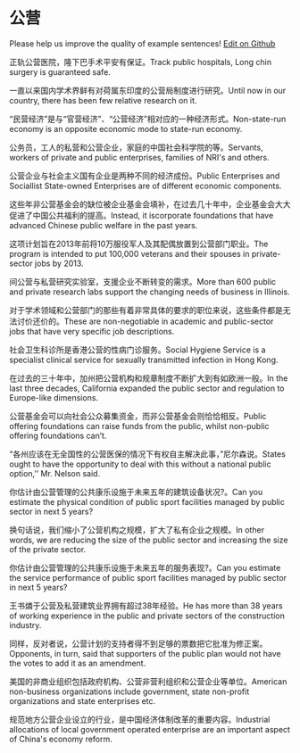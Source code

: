 # 公营

Please help us improve the quality of example sentences! [Edit on Github](https://github.com/jiyushe/jiyu-example-sentence-source/blob/main/chinese/gongying_1.md)

<p><span class="chinese">正轨公营医院，隆下巴手术平安有保证。</span><span class="english">Track public hospitals, Long chin surgery is guaranteed safe.</span></p>

<p><span class="chinese">一直以来国内学术界鲜有对荷属东印度的公营局制度进行研究。</span><span class="english">Until now in our country, there has been few relative research on it.</span></p>

<p><span class="chinese">“民营经济”是与“官营经济”、“公营经济”相对应的一种经济形式。</span><span class="english">Non-state-run economy is an opposite economic mode to state-run economy.</span></p>

<p><span class="chinese">公务员，工人的私营和公营企业，家庭的中国社会科学院的等。</span><span class="english">Servants, workers of private and public enterprises, families of NRI's and others.</span></p>

<p><span class="chinese">公营企业与社会主义国有企业是两种不同的经济成份。</span><span class="english">Public Enterprises and Sociallist State-owned Enterprises are of different economic components.</span></p>

<p><span class="chinese">这些年非公营基金会的缺位被企业基金会填补，在过去几十年中，企业基金会大大促进了中国公共福利的提高。</span><span class="english">Instead, it iscorporate foundations that have advanced Chinese public welfare in the past years.</span></p>

<p><span class="chinese">这项计划旨在2013年前将10万服役军人及其配偶放置到公营部门职业。</span><span class="english">The program is intended to put 100,000 veterans and their spouses in private-sector jobs by 2013.</span></p>

<p><span class="chinese">间公营与私营研究实验室，支援企业不断转变的需求。</span><span class="english">More than 600 public and private research labs support the changing needs of business in Illinois.</span></p>

<p><span class="chinese">对于学术领域和公营部门的那些有着非常具体的要求的职位来说，这些条件都是无法讨价还价的。</span><span class="english">These are non-negotiable in academic and public-sector jobs that have very specific job descriptions.</span></p>

<p><span class="chinese">社会卫生科诊所是香港公营的性病门诊服务。</span><span class="english">Social Hygiene Service is a specialist clinical service for sexually transmitted infection in Hong Kong.</span></p>

<p><span class="chinese">在过去的三十年中，加州把公营机构和规章制度不断扩大到有如欧洲一般。</span><span class="english">In the last three decades, California expanded the public sector and regulation to Europe-like dimensions.</span></p>

<p><span class="chinese">公营基金会可以向社会公众募集资金，而非公营基金会则恰恰相反。</span><span class="english">Public offering foundations can raise funds from the public, whilst non-public offering foundations can’t.</span></p>

<p><span class="chinese">“各州应该在无全国性的公营医保的情况下有权自主解决此事，”尼尔森说。</span><span class="english">States ought to have the opportunity to deal with this without a national public option,’’ Mr. Nelson said.</span></p>

<p><span class="chinese">你估计由公营管理的公共康乐设施于未来五年的建筑设备状况?。</span><span class="english">Can you estimate the physical condition of public sport facilities managed by public sector in next 5 years?</span></p>

<p><span class="chinese">换句话说，我们缩小了公营机构之规模，扩大了私有企业之规模。</span><span class="english">In other words, we are reducing the size of the public sector and increasing the size of the private sector.</span></p>

<p><span class="chinese">你估计由公营管理的公共康乐设施于未来五年的服务表现?。</span><span class="english">Can you estimate the service performance of public sport facilities managed by public sector in next 5 years?</span></p>

<p><span class="chinese">王书燐于公营及私营建筑业界拥有超过38年经验。</span><span class="english">He has more than 38 years of working experience in the public and private sectors of the construction industry.</span></p>

<p><span class="chinese">同样，反对者说，公营计划的支持者得不到足够的票数把它批准为修正案。</span><span class="english">Opponents, in turn, said that supporters of the public plan would not have the votes to add it as an amendment.</span></p>

<p><span class="chinese">美国的非商业组织包括政府机构、公营非营利组织和公营企业等单位。</span><span class="english">American non-business organizations include government, state non-profit organizations and state enterprises etc.</span></p>

<p><span class="chinese">规范地方公营企业设立的行业，是中国经济体制改革的重要内容。</span><span class="english">Industrial allocations of local government operated enterprise are an important aspect of China's economy reform.</span></p>

